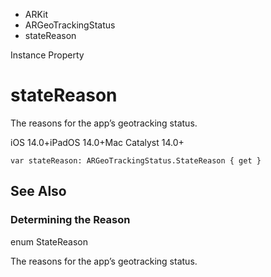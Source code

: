 

- ARKit
- ARGeoTrackingStatus
-  stateReason 

Instance Property

# stateReason

The reasons for the app’s geotracking status.

iOS 14.0+iPadOS 14.0+Mac Catalyst 14.0+

``` source
var stateReason: ARGeoTrackingStatus.StateReason { get }
```

## See Also

### Determining the Reason

enum StateReason

The reasons for the app’s geotracking status.

